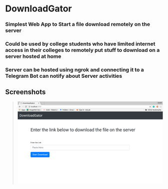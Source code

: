 # DownloadGator

### Simplest Web App to Start a file download remotely on the server

### Could be used by college students who have limited internet access in their colleges to remotely put stuff to download on a server hosted at home

### Server can be hosted using ngrok and connecting it to a Telegram Bot can notify about Server activities



## Screenshots

> ![Main](screenshots/a.png)